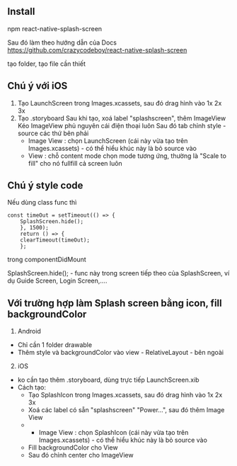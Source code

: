 ## Install
npm react-native-splash-screen

Sau đó làm theo hướng dẫn của Docs
https://github.com/crazycodeboy/react-native-splash-screen

tạo folder, tạo file cần thiết

## Chú ý với iOS
1. Tạo LaunchScreen trong Images.xcassets, sau đó drag hình vào 1x 2x 3x
2. Tạo .storyboard
    Sau khi tạo, xoá label "splashscreen", thêm ImageView
    Kéo ImageView phủ nguyên cái điện thoại luôn
    Sau đó tab chỉnh style - source các thứ bên phải
      - Image View : chọn LaunchScreen (cái này vừa tạo trên Images.xcassets) - có thể hiểu khúc này là bỏ source vào
      - View : chỗ content mode chọn mode tương ứng, thường là "Scale to fill" cho nó fullfill cả screen luôn


## Chú ý style code
Nếu dùng class func thì

    const timeOut = setTimeout(() => {
        SplashScreen.hide();
        }, 1500);
        return () => {
        clearTimeout(timeOut);
        };

trong componentDidMount

SplashScreen.hide(); - func này trong screen tiếp theo của SplashScreen, ví dụ Guide Screen, Login Screen,....


## Với trường hợp làm Splash screen bằng icon, fill backgroundColor
1. Android
- Chỉ cần 1 folder drawable
- Thêm style và backgroundColor vào view - RelativeLayout - bên ngoài
2. iOS
- ko cần tạo thêm .storyboard, dùng trực tiếp LaunchScreen.xib
- Cách tạo:
    * Tạo SplashIcon trong Images.xcassets, sau đó drag hình vào 1x 2x 3x
    * Xoá các label có sẵn "splashscreen" "Power...", sau đó thêm Image View
    * - Image View : chọn SplashIcon (cái này vừa tạo trên Images.xcassets) - có thể hiểu khúc này là bỏ source vào
    * Fill backgroundColor cho View
    * Sau đó chỉnh center cho ImageView